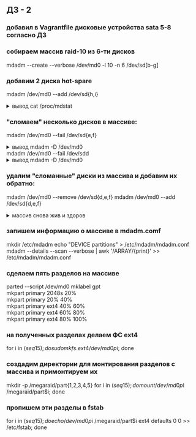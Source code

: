 ## ДЗ - 2
### добавил в Vagrantfile дисковые устройства sata 5-8 согласно ДЗ
### собираем массив raid-10 из 6-ти дисков
mdadm --create --verbose /dev/md0 -l 10 -n 6 /dev/sd[b-g]
### добавим 2 диска hot-spare
mdadm /dev/md0 --add /dev/sd{h,i}
<details>
<summary>вывод cat /proc/mdstat</summary>
<p>
Personalities : [raid10] 
md0 : active raid10 sdi[7](S) sdh[6](S) sdg[5] sdf[4] sde[3] sdd[2] sdc[1] sdb[0]
      301056 blocks super 1.2 512K chunks 2 near-copies [6/6] [UUUUUU]
      
unused devices: <none>
</p>
</details>

### "сломаем" несколько дисков в массиве:
mdadm /dev/md0 --fail /dev/sd{e,f}
<details>
<summary>вывод mdadm -D /dev/md0 </summary>
<p>
/dev/md0:
           Version : 1.2
     Creation Time : Fri Aug 28 13:24:56 2020
        Raid Level : raid10
        Array Size : 301056 (294.00 MiB 308.28 MB)
     Used Dev Size : 100352 (98.00 MiB 102.76 MB)
      Raid Devices : 6
     Total Devices : 8
       Persistence : Superblock is persistent

       Update Time : Sun Aug 30 17:24:26 2020
             State : clean 
    Active Devices : 6
   Working Devices : 6
    Failed Devices : 2
     Spare Devices : 0

            Layout : near=2
        Chunk Size : 512K

Consistency Policy : resync

              Name : otus-task-2:0  (local to host otus-task-2)
              UUID : c54a24d9:f9e7e6bb:6cdfaab3:471d649f
            Events : 54

    Number   Major   Minor   RaidDevice State
       0       8       16        0      active sync set-A   /dev/sdb
       1       8       32        1      active sync set-B   /dev/sdc
       2       8       48        2      active sync set-A   /dev/sdd
       7       8      128        3      active sync set-B   /dev/sdi
       6       8      112        4      active sync set-A   /dev/sdh
       5       8       96        5      active sync set-B   /dev/sdg

       3       8       64        -      faulty   /dev/sde
       4       8       80        -      faulty   /dev/sdf
</p>
</details>
mdadm /dev/md0 --fail /dev/sdd
<details>
<summary>вывод mdadm -D /dev/md0 </summary>
<p>
/dev/md0:
           Version : 1.2
     Creation Time : Fri Aug 28 13:24:56 2020
        Raid Level : raid10
        Array Size : 301056 (294.00 MiB 308.28 MB)
     Used Dev Size : 100352 (98.00 MiB 102.76 MB)
      Raid Devices : 6
     Total Devices : 8
       Persistence : Superblock is persistent

       Update Time : Sun Aug 30 17:24:43 2020
             State : clean, degraded 
    Active Devices : 5
   Working Devices : 5
    Failed Devices : 3
     Spare Devices : 0

            Layout : near=2
        Chunk Size : 512K

Consistency Policy : resync

              Name : otus-task-2:0  (local to host otus-task-2)
              UUID : c54a24d9:f9e7e6bb:6cdfaab3:471d649f
            Events : 56

    Number   Major   Minor   RaidDevice State
       0       8       16        0      active sync set-A   /dev/sdb
       1       8       32        1      active sync set-B   /dev/sdc
       -       0        0        2      removed
       7       8      128        3      active sync set-B   /dev/sdi
       6       8      112        4      active sync set-A   /dev/sdh
       5       8       96        5      active sync set-B   /dev/sdg

       2       8       48        -      faulty   /dev/sdd
       3       8       64        -      faulty   /dev/sde
       4       8       80        -      faulty   /dev/sdf
</p>
</details>

### удалим "сломанные" диски из массива и добавим их обратно:
mdadm /dev/md0 --remove /dev/sd{d,e,f}
mdadm /dev/md0 --add /dev/sd{d,e,f}

<details>
<summary>массив снова жив и здоров</summary>
<p>
/dev/md0:
           Version : 1.2
     Creation Time : Fri Aug 28 13:24:56 2020
        Raid Level : raid10
        Array Size : 301056 (294.00 MiB 308.28 MB)
     Used Dev Size : 100352 (98.00 MiB 102.76 MB)
      Raid Devices : 6
     Total Devices : 8
       Persistence : Superblock is persistent

       Update Time : Sun Aug 30 17:29:23 2020
             State : clean 
    Active Devices : 6
   Working Devices : 8
    Failed Devices : 0
     Spare Devices : 2

            Layout : near=2
        Chunk Size : 512K

Consistency Policy : resync

              Name : otus-task-2:0  (local to host otus-task-2)
              UUID : c54a24d9:f9e7e6bb:6cdfaab3:471d649f
            Events : 78

    Number   Major   Minor   RaidDevice State
       0       8       16        0      active sync set-A   /dev/sdb
       1       8       32        1      active sync set-B   /dev/sdc
      10       8       80        2      active sync set-A   /dev/sdf
       7       8      128        3      active sync set-B   /dev/sdi
       6       8      112        4      active sync set-A   /dev/sdh
       5       8       96        5      active sync set-B   /dev/sdg

       8       8       48        -      spare   /dev/sdd
       9       8       64        -      spare   /dev/sde
</p>
</details>

### запишем информацию о массиве в mdadm.comf
mkdir /etc/mdadm
echo "DEVICE partitions" > /etc/mdadm/mdadm.conf
mdadm --details --scan --verbose | awk '/ARRAY/{print}' >> /etc/mdadm/mdadm.conf
### сделаем пять разделов на массиве
parted --script /dev/md0 mklabel gpt\
mkpart primary 2048s 20%\
mkpart primary 20% 40%\
mkpart primary ext4 40% 60%\
mkpart primary ext4 60% 80%\
mkpart primary ext4 80% 100%
### на полученных разделах делаем ФС ext4
for i in $(seq 1 5); do sudo mkfs.ext4 /dev/md0p$i; done
### создадим директории для монтирования разделов с массива и примонтируем их
mkdir -p /megaraid/part{1,2,3,4,5}
for i in $(seq 1 5); do mount /dev/md0p$i /megaraid/part$i; done
### пропишем эти разделы в fstab
for i in $(seq 1 5); do echo /dev/md0p$i /megaraid/part$i ext4 defaults 0 0 >> /etc/fstab; done
